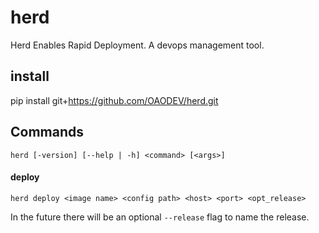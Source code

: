 # herd

Herd Enables Rapid Deployment. A devops management tool.

## install

   pip install git+https://github.com/OAODEV/herd.git

## Commands

    herd [-version] [--help | -h] <command> [<args>]

#### deploy

    herd deploy <image name> <config path> <host> <port> <opt_release>

In the future there will be an optional `--release` flag to name the release.

